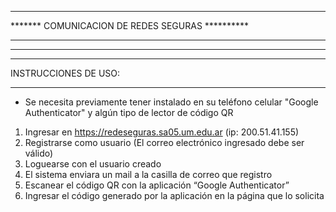 ************************************************
******* COMUNICACION DE REDES SEGURAS **********
************************************************
************************************************


*******************************
INSTRUCCIONES DE USO:
*******************************

- Se necesita previamente tener instalado en su teléfono celular "Google Authenticator" y algún tipo de lector de código QR

1) Ingresar en https://redeseguras.sa05.um.edu.ar (ip: 200.51.41.155)
2) Registrarse como usuario (El correo electrónico ingresado debe ser válido)
3) Loguearse con el usuario creado
4) El sistema enviara un mail a la casilla de correo que registro
5) Escanear el código QR con la aplicación “Google Authenticator”
6) Ingresar el código generado por la aplicación en la página que lo solicita


